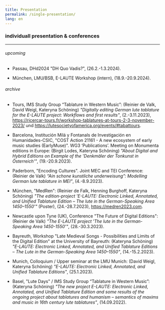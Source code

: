 ```yaml
---
title: Presentation
permalink: /single-presentation/
lang: en
---
```


### individuall presentation & conferences 
____


###### upcoming
* Passau, DHd2024 "DH Quo Vadis?", (26.2.-1.3.2024).

* München, LMU/BSB, E-LAUTE Workshop (intern), (18.9.-20.9.2024).

###### archive

* Tours, IMS Study Group “Tablature in Western Music”: (Reinier de Valk, David Weigl, Kateryna Schöning) _"Digitally editing German lute tablature for the E-LAUTE project: Workflows and first results"_, (2.-3.11.2023), <https://ricercar-tours.fr/workshop-tablatures-at-tours-2-3-november-2023/> und <https://lutesocietyofamerica.org/events/#tabattours>.

* Barcelona, Institución Milá y Fontanals de Investigación en Humanidades-CSIC, "COST Action 21161 - A new ecosystem of early music studies (EarlyMuse)". WG3 ‘Publications’. Meeting on Monumenta editions in Europe: (Birgit Lodes, Kateryna Schöning) _"About Digital and Hybrid Editions on Example of the 'Denkmäler der Tonkunst in Österreich'"_, (19.-20.9.2023).

* Paderborn, "Encoding Cultures". Joint MEC and TEI Conference: (Reinier de Valk) _“Ain schone kunstliche underweisung”: Modelling German lute tablature in MEI"_, (4.-8.9.2023).

* München, "MedRen": (Reinier de Falk, Henning Burghoff, Kateryna Schöning) _"The edition-project 'E-LAUTE: Electronic Linked, Annotated, and Unified Tablature Edition – The lute in the German-Speaking Area 1450–1550'"_ (Poster), (24.-28.7.2023), <https://medren2023.com>.

* Newcastle upon Tyne (UK), Conference "The Future of Digital Editions": (Reinier de Valk) _"The E-LAUTE project 'The lute in the German-Speaking Area 1450-1550'"_, (28.-30.3.2023).

* Bayreuth, Workshop "Late Medieval Songs - Possibilities and Limits of the Digital Edition" at the University of Bayreuth: (Kateryna Schöning) _"E-LAUTE: Electronic Linked, Annotated, and Unified Tablature Editions – The Lute in the German-Speaking Area 1450–1550"_, (14.-15.2.2023).

* Munich, Colloquium / Upper seminar at the LMU Munich: (David Weigl, Kateryna Schöning) _"E-LAUTE: Electronic Linked, Annotated, and Unified Tablature Editions"_, (25.1.2023).

* Basel, "Lute Days" / IMS Study Group “Tablature in Western Music”: (Kateryna Schöning) _"The new project E-LAUTE: Electronic Linked, Annotated, and Unified Tablature Edition and some results of the ongoing project about tablatures and humanism – semantics of maxims and music in 16th century lute tablatures"_, (14.09.2022).











